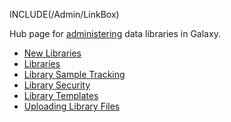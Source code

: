 INCLUDE(/Admin/LinkBox)

Hub page for [administering](/Admin) data libraries in Galaxy.

* [New Libraries](NewLibraries)
* [Libraries](Libraries)
* [Library Sample Tracking](LibrarySampleTracking)
* [Library Security](LibrarySecurity)
* [Library Templates](LibraryTemplates)
* [Uploading Library Files](UploadingLibraryFiles)
